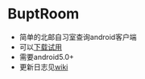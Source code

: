 # BuptRoom

- 简单的北邮自习室查询android客户端
- 可以[下载试用](https://fir.im/buptroom)
- 需要android5.0+
- 更新日志见[wiki](https://github.com/thinkwee/BuptRoom/wiki/INTRODUCTION)



